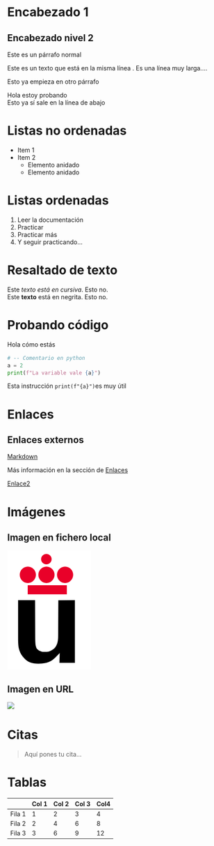 # Encabezado 1

## Encabezado nivel 2

Este es un párrafo normal



Este es un texto que está en
la
misma línea
. Es una línea muy larga....

Esto ya empieza en otro 
párrafo

Hola estoy probando  
Esto ya sí sale en la línea de abajo

# Listas no ordenadas

* Item 1
* Item 2
  * Elemento anidado
  * Elemento anidado

# Listas ordenadas

1. Leer la documentación
2. Practicar
3. Practicar más
4. Y seguir practicando...

# Resaltado de texto

Este *texto está en cursiva*. Esto no.  
Este **texto** está en negrita. Esto no.

# Probando código

Hola cómo estás

```python
# -- Comentario en python
a = 2
print(f"La variable vale {a}")
```

Esta instrucción `print(f"{a}")`es muy útil

# Enlaces

## Enlaces externos

[Markdown](https://es.wikipedia.org/wiki/Markdown)

Más información en la sección de [Enlaces](#Enlaces)

[Enlace2](#Resaltado-de-texto)

# Imágenes

## Imagen en fichero local

![](Logo-urjc.png)

## Imagen en URL

![](https://upload.wikimedia.org/wikipedia/commons/2/2f/CC_BY-SA_3.0.png)

# Citas

> Aquí pones tu cita...

# Tablas 

|         | Col 1 | Col 2| Col 3| Col4 |
|---------|-------|------|------|------|
|  Fila 1 |   1   |   2  |   3  |  4   |
|  Fila 2 |   2   |   4  |   6  |  8   |
|  Fila 3 |   3   |   6  |   9  |  12  |